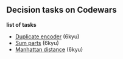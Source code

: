 ## Decision tasks on Codewars

__list of tasks__

* [Duplicate encoder](https://github.com/lyutov89/Codewars/blob/dev-master/6kyu/Duplicate_encoder.ipynb) (6kyu)
* [Sum parts](https://github.com/lyutov89/Codewars/blob/dev-master/6kyu/Sum_parts.ipynb) (6kyu) 
* [Manhattan distance](https://github.com/lyutov89/Codewars/blob/dev-master/6kyu/Manhattan_distance.ipynb) (6kyu)




